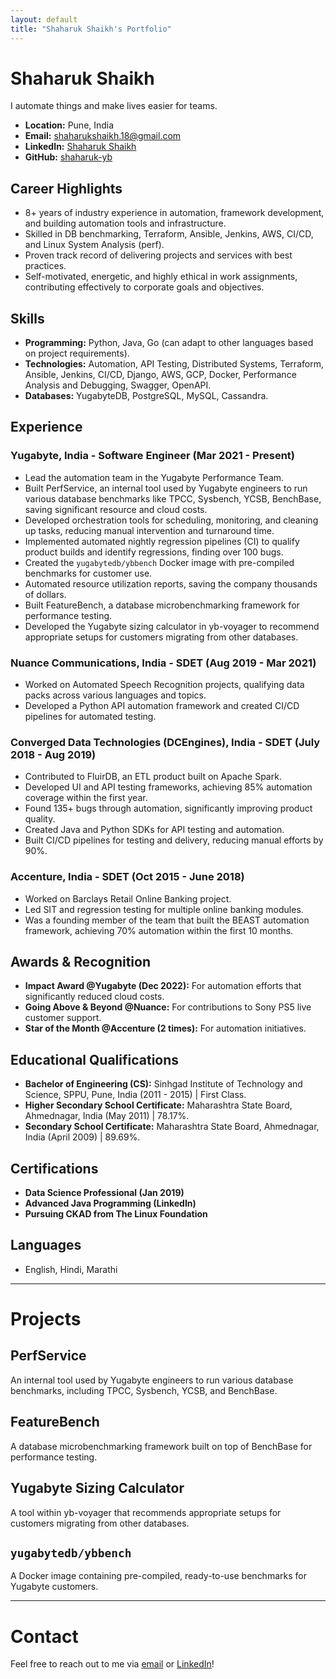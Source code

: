 ```yaml
---
layout: default
title: "Shaharuk Shaikh's Portfolio"
---
```


# Shaharuk Shaikh

I automate things and make lives easier for teams.

- **Location:** Pune, India
- **Email:** [shaharukshaikh.18@gmail.com](mailto:shaharukshaikh.18@gmail.com)
- **LinkedIn:** [Shaharuk Shaikh](https://www.linkedin.com/in/shaharuk-shaikh-126b93116/)
- **GitHub:** [shaharuk-yb](https://github.com/shaharuk-yb)

## Career Highlights

- 8+ years of industry experience in automation, framework development, and building automation tools and infrastructure.
- Skilled in DB benchmarking, Terraform, Ansible, Jenkins, AWS, CI/CD, and Linux System Analysis (perf).
- Proven track record of delivering projects and services with best practices.
- Self-motivated, energetic, and highly ethical in work assignments, contributing effectively to corporate goals and objectives.

## Skills

- **Programming:** Python, Java, Go (can adapt to other languages based on project requirements).
- **Technologies:** Automation, API Testing, Distributed Systems, Terraform, Ansible, Jenkins, CI/CD, Django, AWS, GCP, Docker, Performance Analysis and Debugging, Swagger, OpenAPI.
- **Databases:** YugabyteDB, PostgreSQL, MySQL, Cassandra.

## Experience

### Yugabyte, India - Software Engineer (Mar 2021 - Present)

- Lead the automation team in the Yugabyte Performance Team.
- Built PerfService, an internal tool used by Yugabyte engineers to run various database benchmarks like TPCC, Sysbench, YCSB, BenchBase, saving significant resource and cloud costs.
- Developed orchestration tools for scheduling, monitoring, and cleaning up tasks, reducing manual intervention and turnaround time.
- Implemented automated nightly regression pipelines (CI) to qualify product builds and identify regressions, finding over 100 bugs.
- Created the `yugabytedb/ybbench` Docker image with pre-compiled benchmarks for customer use.
- Automated resource utilization reports, saving the company thousands of dollars.
- Built FeatureBench, a database microbenchmarking framework for performance testing.
- Developed the Yugabyte sizing calculator in yb-voyager to recommend appropriate setups for customers migrating from other databases.

### Nuance Communications, India - SDET (Aug 2019 - Mar 2021)

- Worked on Automated Speech Recognition projects, qualifying data packs across various languages and topics.
- Developed a Python API automation framework and created CI/CD pipelines for automated testing.

### Converged Data Technologies (DCEngines), India - SDET (July 2018 - Aug 2019)

- Contributed to FluirDB, an ETL product built on Apache Spark.
- Developed UI and API testing frameworks, achieving 85% automation coverage within the first year.
- Found 135+ bugs through automation, significantly improving product quality.
- Created Java and Python SDKs for API testing and automation.
- Built CI/CD pipelines for testing and delivery, reducing manual efforts by 90%.

### Accenture, India - SDET (Oct 2015 - June 2018)

- Worked on Barclays Retail Online Banking project.
- Led SIT and regression testing for multiple online banking modules.
- Was a founding member of the team that built the BEAST automation framework, achieving 70% automation within the first 10 months.

## Awards & Recognition

- **Impact Award @Yugabyte (Dec 2022):** For automation efforts that significantly reduced cloud costs.
- **Going Above & Beyond @Nuance:** For contributions to Sony PS5 live customer support.
- **Star of the Month @Accenture (2 times):** For automation initiatives.

## Educational Qualifications

- **Bachelor of Engineering (CS):** Sinhgad Institute of Technology and Science, SPPU, Pune, India (2011 - 2015) | First Class.
- **Higher Secondary School Certificate:** Maharashtra State Board, Ahmednagar, India (May 2011) | 78.17%.
- **Secondary School Certificate:** Maharashtra State Board, Ahmednagar, India (April 2009) | 89.69%.

## Certifications

- **Data Science Professional (Jan 2019)**
- **Advanced Java Programming (LinkedIn)**
- **Pursuing CKAD from The Linux Foundation**

## Languages

- English, Hindi, Marathi

---

# Projects

## PerfService
An internal tool used by Yugabyte engineers to run various database benchmarks, including TPCC, Sysbench, YCSB, and BenchBase.

## FeatureBench
A database microbenchmarking framework built on top of BenchBase for performance testing.

## Yugabyte Sizing Calculator
A tool within yb-voyager that recommends appropriate setups for customers migrating from other databases.

## `yugabytedb/ybbench`
A Docker image containing pre-compiled, ready-to-use benchmarks for Yugabyte customers.

---

# Contact

Feel free to reach out to me via [email](mailto:shaharukshaikh.18@gmail.com) or [LinkedIn](https://www.linkedin.com/in/shaharuk-shaikh-126b93116/)!


